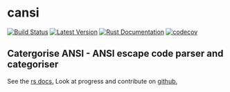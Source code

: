 # cansi

[![Build Status](https://travis-ci.com/kurtlawrence/cansi.svg?branch=master)](https://travis-ci.com/kurtlawrence/cansi) [![Latest Version](https://img.shields.io/crates/v/cansi.svg)](https://crates.io/crates/cansi) [![Rust Documentation](https://img.shields.io/badge/api-rustdoc-blue.svg)](https://docs.rs/cansi) [![codecov](https://codecov.io/gh/kurtlawrence/cansi/branch/master/graph/badge.svg)](https://codecov.io/gh/kurtlawrence/cansi)

## Catergorise ANSI - ANSI escape code parser and categoriser


See the [rs docs.](https://docs.rs/cansi/)
Look at progress and contribute on [github.](https://github.com/kurtlawrence/cansi)

